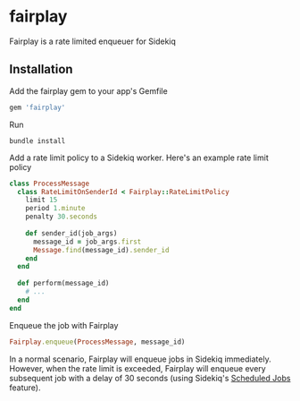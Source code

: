 # fairplay
Fairplay is a rate limited enqueuer for Sidekiq

## Installation

Add the fairplay gem to your app's Gemfile

```ruby
gem 'fairplay'
```

Run

```
bundle install
```

Add a rate limit policy to a Sidekiq worker. Here's an example rate limit policy

```ruby
class ProcessMessage
  class RateLimitOnSenderId < Fairplay::RateLimitPolicy
    limit 15
    period 1.minute
    penalty 30.seconds
    
    def sender_id(job_args)
      message_id = job_args.first
      Message.find(message_id).sender_id
    end
  end
    
  def perform(message_id)
    # ...
  end
end
```

Enqueue the job with Fairplay

```ruby
Fairplay.enqueue(ProcessMessage, message_id)
```

In a normal scenario, Fairplay will enqueue jobs in Sidekiq immediately. However, when the rate limit is exceeded, Fairplay will enqueue every subsequent job with a delay of 30 seconds (using Sidekiq's [Scheduled Jobs](https://github.com/mperham/sidekiq/wiki/Scheduled-Jobs) feature).